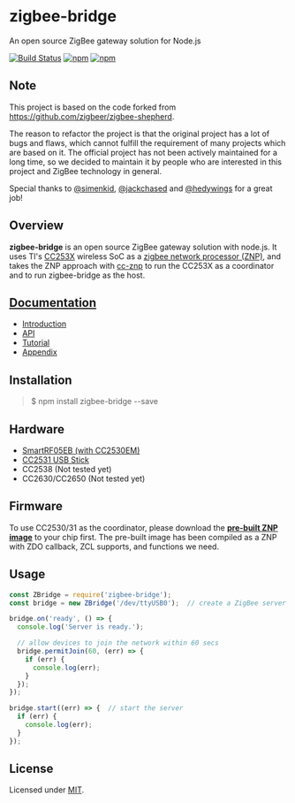 # zigbee-bridge
An open source ZigBee gateway solution for Node.js 

[![Build Status](https://travis-ci.com/open-zigbee/zigbee-bridge.svg?branch=master)](https://travis-ci.com/open-zigbee/zigbee-bridge)
[![npm](https://img.shields.io/npm/v/zigbee-bridge.svg?maxAge=2592000)](https://www.npmjs.com/package/zigbee-bridge)
[![npm](https://img.shields.io/npm/l/zigbee-bridge.svg?maxAge=2592000)](https://www.npmjs.com/package/zigbee-bridge)

## Note

This project is based on the code forked from https://github.com/zigbeer/zigbee-shepherd.

The reason to refactor the project is that the original project has a lot of bugs and flaws, which cannot fulfill the requirement of many projects which are based on it. The official project has not been actively maintained for a long time, so we decided to maintain it by people who are interested in this project and ZigBee technology in general.

Special thanks to [@simenkid](https://github.com/simenkid), [@jackchased](https://github.com/jackchased) and [@hedywings](https://github.com/hedywings) for a great job!

## Overview

**zigbee-bridge** is an open source ZigBee gateway solution with node.js. It uses TI's [CC253X](http://www.ti.com/lsds/ti/wireless_connectivity/zigbee/overview.page) wireless SoC as a [zigbee network processor (ZNP)](http://www.ti.com/lit/an/swra444/swra444.pdf), and takes the ZNP approach with [cc-znp](https://github.com/zigbeer/cc-znp) to run the CC253X as a coordinator and to run zigbee-bridge as the host.

## [Documentation](./docs/README.md)

* [Introduction](./docs/Introduction.md)
* [API](./docs/API.md)
* [Tutorial](./docs/tutorial/README.md)
* [Appendix](./docs/Appendix.md)

## Installation

> $ npm install zigbee-bridge --save

## Hardware

- [SmartRF05EB (with CC2530EM)](http://www.ti.com/tool/cc2530dk)
- [CC2531 USB Stick](http://www.ti.com/tool/cc2531emk)
- CC2538 (Not tested yet)
- CC2630/CC2650 (Not tested yet)

## Firmware

To use CC2530/31 as the coordinator, please download the [**pre-built ZNP image**](https://github.com/Koenkk/Z-Stack-firmware) to your chip first. The pre-built image has been compiled as a ZNP with ZDO callback, ZCL supports, and functions we need.

## Usage

```js
const ZBridge = require('zigbee-bridge');
const bridge = new ZBridge('/dev/ttyUSB0');  // create a ZigBee server

bridge.on('ready', () => {
  console.log('Server is ready.');

  // allow devices to join the network within 60 secs
  bridge.permitJoin(60, (err) => {
    if (err) {
      console.log(err);
    }
  });
});

bridge.start((err) => {  // start the server
  if (err) {
    console.log(err);
  }
});
```

## License

Licensed under [MIT](./LICENSE).
